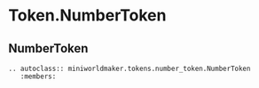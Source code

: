 Token.NumberToken
======

NumberToken
-----------

```{eval-rst}
.. autoclass:: miniworldmaker.tokens.number_token.NumberToken
   :members:
```

